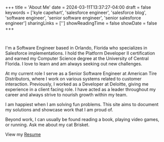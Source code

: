 +++
title = 'About Me'
date = 2024-03-11T13:37:27-04:00
draft = false
keywords = ['kyle capehart', 'salesforce engineer', 'salesforce blog', 'software engineer', 'senior software engineer', 'senior salesforce engineer']
sharingLinks = ['']
showReadingTime = false
showDate = false
+++

<br/>

I'm a Software Engineer based in Orlando, Florida who specializes in Salesforce implementations. I hold the Platform Developer II certification and earned my Computer Science degree at the University of Central Florida. I love to learn and am always seeking out new challenges.

At my current role I serve as a Senior Software Engineer at American Tire Distributors, where I work on various systems related to customer interaction. Previously, I worked as a Developer at Deloitte, giving me experience in a client facing role. I have acted as a leader throughout my career and always strive to nourish growth within my team.

I am happiest when I am solving fun problems. This site aims to document my solutions and showcase work that I am proud of.

Beyond work, I can usually be found reading a book, playing video games, or running. Ask me about my cat Brisket.

View my [Resume](https://raw.githack.com/k-capehart/resume/master/kyle_capehart_resume.pdf)